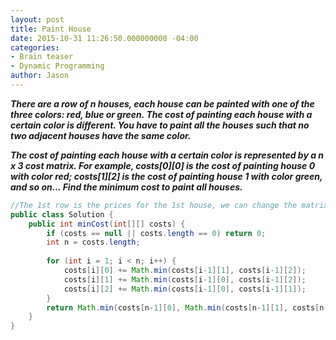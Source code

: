 ```yaml
---
layout: post
title: Paint House
date: 2015-10-31 11:26:50.000000000 -04:00
categories:
- Brain teaser
- Dynamic Programming
author: Jason
---
```

<p><strong><em>There are a row of n houses, each house can be painted with one of the three colors: red, blue or green. The cost of painting each house with a certain color is different. You have to paint all the houses such that no two adjacent houses have the same color.</p>

The cost of painting each house with a certain color is represented by a n x 3 cost matrix. For example, costs[0][0] is the cost of painting house 0 with color red; costs[1][2] is the cost of painting house 1 with color green, and so on... Find the minimum cost to paint all houses.</em></strong></p>
``` java
//The 1st row is the prices for the 1st house, we can change the matrix to present sum of prices from the 2nd row. i.e, the costs[1][0] represent minimum price to paint the second house red plus the 1st house.
public class Solution {
    public int minCost(int[][] costs) {
        if (costs == null || costs.length == 0) return 0;
        int n = costs.length;
        
        for (int i = 1; i < n; i++) {
            costs[i][0] += Math.min(costs[i-1][1], costs[i-1][2]);
            costs[i][1] += Math.min(costs[i-1][0], costs[i-1][2]);
            costs[i][2] += Math.min(costs[i-1][0], costs[i-1][1]);
        }
        return Math.min(costs[n-1][0], Math.min(costs[n-1][1], costs[n-1][2]));
    }
}
```

